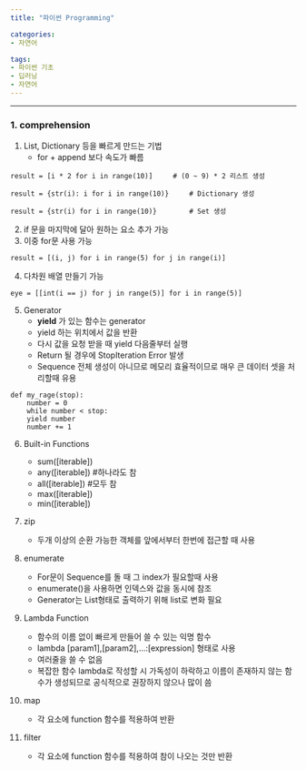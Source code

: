 ```yaml
---
title: "파이썬 Programming"

categories:
- 자연어

tags:
- 파이썬 기초
- 딥러닝
- 자연어
---
```


***

### 1. comprehension
1. List, Dictionary 등을 빠르게 만드는 기법
    * for + append 보다 속도가 빠름
```
result = [i * 2 for i in range(10)]     # (0 ~ 9) * 2 리스트 생성

result = {str(i): i for i in range(10)}     # Dictionary 생성

result = {str(i) for i in range(10)}        # Set 생성
```
2. if 문을 마지막에 달아 원하는 요소 추가 가능
3. 이중 for문 사용 가능
```
result = [(i, j) for i in range(5) for j in range(i)]
```
4. 다차원 배열 만들기 가능
```
eye = [[int(i == j) for j in range(5)] for i in range(5)]

```
5. Generator
    * __yield__ 가 있는 함수는 generator
    * yield 하는 위치에서 값을 반환
    * 다시 값을 요청 받을 때 yield 다음줄부터 실행
    * Return 될 경우에 StopIteration Error 발생
    * Sequence 전체 생성이 아니므로 메모리 효율적이므로 매우 큰 데이터 셋을 처리할때 유용
```
def my_rage(stop):
    number = 0
    while number < stop:
    yield number
    number += 1
```

6. Built-in Functions
    * sum([iterable])
    * any([iterable])   #하나라도 참
    * all([iterable])   #모두 참
    * max([iterable])
    * min([iterable])

7. zip
    * 두개 이상의 순환 가능한 객체를 앞에서부터 한번에 접근할 때 사용

8. enumerate
    * For문이 Sequence를 돌 때 그 index가 필요할때 사용
    * enumerate()을 사용하면 인덱스와 값을 동시에 참조
    * Generator는 List형태로 출력하기 위해 list로 변화 필요

9. Lambda Function
    * 함수의 이름 없이 빠르게 만들어 쓸 수 있는 익명 함수
    * lambda [param1],[param2],...:[expression] 형태로 사용
    * 여러줄을 쓸 수 없음
    * 복잡한 함수 lambda로 작성할 시 가독성이 하락하고 이름이 존재하지 않는 함수가 생성되므로 공식적으로 권장하지 않으나 많이 씀

10. map

    * 각 요소에 function 함수를 적용하여 반환


11. filter
    * 각 요소에 function 함수를 적용하여 참이 나오는 것만 반환